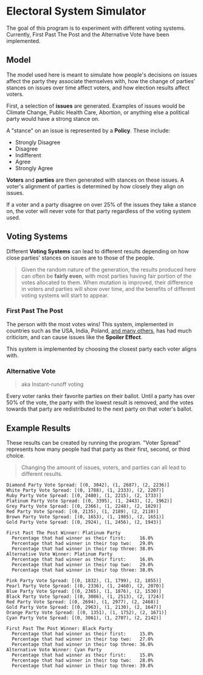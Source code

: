 # Electoral System Simulator

The goal of this program is to experiment with different voting systems.
Currently, First Past The Post and the Alternative Vote have been implemented. 

## Model

The model used here is meant to simulate how people's decisions on issues affect
the party they associate themselves with, how the change of parties' stances on
issues over time affect voters, and how election results affect voters.

First, a selection of **issues** are generated. Examples of issues would be Climate
Change, Public Health Care, Abortion, or anything else a political party would
have a strong stance on.

A "stance" on an issue is represented by a **Policy**. These include:
* Strongly Disagree
* Disagree
* Indifferent
* Agree
* Strongly Agree

**Voters** and **parties** are then generated with stances on these issues. A
voter's alignment of parties is determined by how closely they align on issues.

If a voter and a party disagree on over 25% of the issues they take a stance on,
the voter will never vote for that party regardless of the voting system used.

## Voting Systems

Different **Voting Systems** can lead to different results depending on how
close parties' stances on issues are to those of the people.

> Given the random nature of the generation, the results produced here can often
> be **fairly even**, with most parties having fair portion of the votes allocated
> to them. When mutation is improved, their difference in voters and parties will
> show over time, and the benefits of different voting systems will start to appear.

### First Past The Post

The person with the most votes wins! This system, implemented in countries such as
the USA, India, Poland,
[and many others](https://en.wikipedia.org/wiki/First-past-the-post_voting#List_of_current_FPTP_countries),
has had much criticism, and can cause issues like the **Spoiler Effect**.

This system is implemented by choosing the closest party each voter aligns with.

### Alternative Vote

> aka Instant-runoff voting

Every voter ranks their favorite parties on their ballot. Until a party has over 50%
of the vote, the party with the lowest result is removed, and the votes towards that
party are redistributed to the next party on that voter's ballot.

## Example Results

These results can be created by running the program. "Voter Spread" represents
how many people had that party as their first, second, or third choice.

> Changing the amount of issues, voters, and parties can all lead to
> different results.


```
Diamond Party Vote Spread: [(0, 3042), (1, 2687), (2, 2236)]
White Party Vote Spread: [(0, 1788), (1, 2333), (2, 2207)]
Ruby Party Vote Spread: [(0, 2480), (1, 2215), (2, 1733)]
Platinum Party Vote Spread: [(0, 3395), (1, 2443), (2, 1962)]
Grey Party Vote Spread: [(0, 2366), (1, 2248), (2, 1829)]
Red Party Vote Spread: [(0, 2135), (1, 2189), (2, 2110)]
Brown Party Vote Spread: [(0, 1653), (1, 1985), (2, 1651)]
Gold Party Vote Spread: [(0, 2924), (1, 2456), (2, 1943)]

First Past The Post Winner: Platinum Party
  Percentage that had winner as their first:     16.0%
  Percentage that had winner in their top two:   29.0%
  Percentage that had winner in their top three: 38.0%
Alternative Vote Winner: Platinum Party
  Percentage that had winner as their first:     16.0%
  Percentage that had winner in their top two:   29.0%
  Percentage that had winner in their top three: 38.0%
```

```
Pink Party Vote Spread: [(0, 1832), (1, 1799), (2, 1855)]
Pearl Party Vote Spread: [(0, 2336), (1, 2460), (2, 2070)]
Blue Party Vote Spread: [(0, 2365), (1, 1876), (2, 1530)]
Black Party Vote Spread: [(0, 3086), (1, 2513), (2, 1724)]
Red Party Vote Spread: [(0, 2694), (1, 2977), (2, 2468)]
Gold Party Vote Spread: [(0, 2963), (1, 2130), (2, 1647)]
Orange Party Vote Spread: [(0, 1351), (1, 1752), (2, 1671)]
Cyan Party Vote Spread: [(0, 3061), (1, 2707), (2, 2142)]

First Past The Post Winner: Black Party
  Percentage that had winner as their first:     15.0%
  Percentage that had winner in their top two:   27.0%
  Percentage that had winner in their top three: 36.0%
Alternative Vote Winner: Cyan Party
  Percentage that had winner as their first:     15.0%
  Percentage that had winner in their top two:   28.0%
  Percentage that had winner in their top three: 39.0%
```
